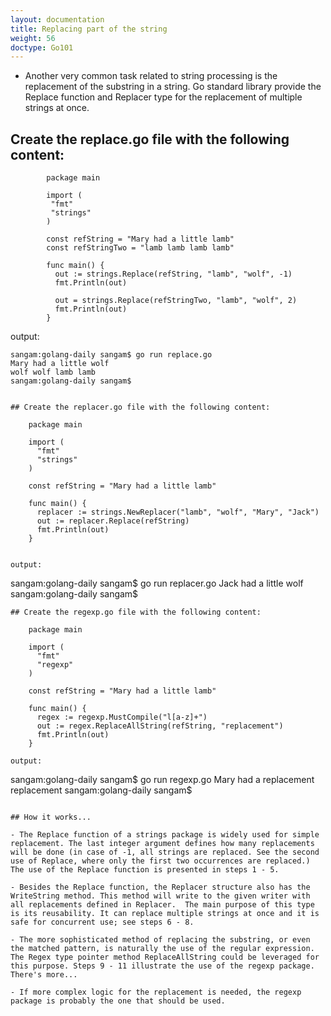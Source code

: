 ```yaml
---
layout: documentation
title: Replacing part of the string
weight: 56
doctype: Go101
---
```



- Another very common task related to string processing is the replacement of the substring in a string. Go standard library provide the Replace function and Replacer type for the replacement of multiple strings at once.



## Create the replace.go file with the following content:

```
        package main

        import (
         "fmt"
         "strings"
        )

        const refString = "Mary had a little lamb"
        const refStringTwo = "lamb lamb lamb lamb"

        func main() {
          out := strings.Replace(refString, "lamb", "wolf", -1)
          fmt.Println(out)

          out = strings.Replace(refStringTwo, "lamb", "wolf", 2)
          fmt.Println(out)
        }

```

output: 

```
sangam:golang-daily sangam$ go run replace.go
Mary had a little wolf
wolf wolf lamb lamb
sangam:golang-daily sangam$ 
```
```

## Create the replacer.go file with the following content:

```
        package main

        import (
          "fmt"
          "strings"
        )

        const refString = "Mary had a little lamb"

        func main() {
          replacer := strings.NewReplacer("lamb", "wolf", "Mary", "Jack")
          out := replacer.Replace(refString)
          fmt.Println(out)
        }
  ```      

output:
```
sangam:golang-daily sangam$ go run replacer.go
Jack had a little wolf
sangam:golang-daily sangam$ 
```
## Create the regexp.go file with the following content:

```
        package main

        import (
          "fmt"
          "regexp"
        )

        const refString = "Mary had a little lamb"

        func main() {
          regex := regexp.MustCompile("l[a-z]+")
          out := regex.ReplaceAllString(refString, "replacement")
          fmt.Println(out)
        }

```
output:

```
sangam:golang-daily sangam$ go run regexp.go
Mary had a replacement replacement
sangam:golang-daily sangam$ 


```

## How it works...

- The Replace function of a strings package is widely used for simple replacement. The last integer argument defines how many replacements will be done (in case of -1, all strings are replaced. See the second use of Replace, where only the first two occurrences are replaced.) The use of the Replace function is presented in steps 1 - 5.

- Besides the Replace function, the Replacer structure also has the WriteString method. This method will write to the given writer with all replacements defined in Replacer.  The main purpose of this type is its reusability. It can replace multiple strings at once and it is safe for concurrent use; see steps 6 - 8.

- The more sophisticated method of replacing the substring, or even the matched pattern, is naturally the use of the regular expression. The Regex type pointer method ReplaceAllString could be leveraged for this purpose. Steps 9 - 11 illustrate the use of the regexp package.
There's more...

- If more complex logic for the replacement is needed, the regexp package is probably the one that should be used.
